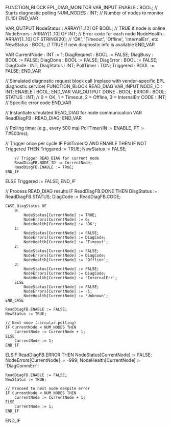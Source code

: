 FUNCTION_BLOCK EPL_DIAG_MONITOR
VAR_INPUT
    ENABLE       : BOOL;             // Starts diagnostic polling
    NUM_NODES    : INT;              // Number of nodes to monitor (1..10)
END_VAR

VAR_OUTPUT
    NodeStatus   : ARRAY[1..10] OF BOOL;     // TRUE if node is online
    NodeErrors   : ARRAY[1..10] OF INT;      // Error code for each node
    NodeHealth   : ARRAY[1..10] OF STRING[20]; // 'OK', 'Timeout', 'Offline', 'InternalErr', etc.
    NewStatus    : BOOL;                     // TRUE if new diagnostic info is available
END_VAR

VAR
    CurrentNode  : INT := 1;
    DiagRequest  : BOOL := FALSE;
    DiagBusy     : BOOL := FALSE;
    DiagDone     : BOOL := FALSE;
    DiagError    : BOOL := FALSE;
    DiagCode     : INT;
    DiagStatus   : INT;
    PollTimer    : TON;
    Triggered    : BOOL := FALSE;
END_VAR

// Simulated diagnostic request block call (replace with vendor-specific EPL diagnostic service)
FUNCTION_BLOCK READ_DIAG
VAR_INPUT
    NODE_ID : INT;
    ENABLE  : BOOL;
END_VAR
VAR_OUTPUT
    DONE    : BOOL;
    ERROR   : BOOL;
    STATUS  : INT;  // 0 = OK, 1 = Timeout, 2 = Offline, 3 = InternalErr
    CODE    : INT;  // Specific error code
END_VAR

// Instantiate simulated READ_DIAG for node communication
VAR
    ReadDiagFB : READ_DIAG;
END_VAR

// Polling timer (e.g., every 500 ms)
PollTimer(IN := ENABLE, PT := T#500ms);

// Trigger once per cycle
IF PollTimer.Q AND ENABLE THEN
    IF NOT Triggered THEN
        Triggered := TRUE;
        NewStatus := FALSE;

        // Trigger READ_DIAG for current node
        ReadDiagFB.NODE_ID := CurrentNode;
        ReadDiagFB.ENABLE := TRUE;
    END_IF
ELSE
    Triggered := FALSE;
END_IF

// Process READ_DIAG results
IF ReadDiagFB.DONE THEN
    DiagStatus := ReadDiagFB.STATUS;
    DiagCode := ReadDiagFB.CODE;

    CASE DiagStatus OF
        0:
            NodeStatus[CurrentNode] := TRUE;
            NodeErrors[CurrentNode] := 0;
            NodeHealth[CurrentNode] := 'OK';
        1:
            NodeStatus[CurrentNode] := FALSE;
            NodeErrors[CurrentNode] := DiagCode;
            NodeHealth[CurrentNode] := 'Timeout';
        2:
            NodeStatus[CurrentNode] := FALSE;
            NodeErrors[CurrentNode] := DiagCode;
            NodeHealth[CurrentNode] := 'Offline';
        3:
            NodeStatus[CurrentNode] := FALSE;
            NodeErrors[CurrentNode] := DiagCode;
            NodeHealth[CurrentNode] := 'InternalErr';
        ELSE
            NodeStatus[CurrentNode] := FALSE;
            NodeErrors[CurrentNode] := -1;
            NodeHealth[CurrentNode] := 'Unknown';
    END_CASE

    ReadDiagFB.ENABLE := FALSE;
    NewStatus := TRUE;

    // Next node (circular polling)
    IF CurrentNode < NUM_NODES THEN
        CurrentNode := CurrentNode + 1;
    ELSE
        CurrentNode := 1;
    END_IF

ELSIF ReadDiagFB.ERROR THEN
    NodeStatus[CurrentNode] := FALSE;
    NodeErrors[CurrentNode] := -999;
    NodeHealth[CurrentNode] := 'DiagCommErr';

    ReadDiagFB.ENABLE := FALSE;
    NewStatus := TRUE;

    // Proceed to next node despite error
    IF CurrentNode < NUM_NODES THEN
        CurrentNode := CurrentNode + 1;
    ELSE
        CurrentNode := 1;
    END_IF
END_IF
